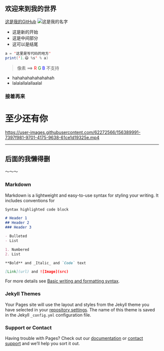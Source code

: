 ## 欢迎来到我的世界

[这是我的GitHub](https://github.com/book-001/book-001.github.io/edit/main/index.md)
![这是我的名字](https://user-images.githubusercontent.com/62272566/156384781-24ee3d89-de3b-4dff-a780-f0ff4095dad7.jpeg)
- 这是新的开始
- 这是中间部分
- 这可以是结尾
```java
a = '这里是写代码的地方'
print('1.😄 %s' % a)
```
>像素 ==>
> <span style="color:red">R</span> <span style="color:green">G</span> <span style="color:blue">B</span>
>不支持
- hahahahahahahahah
- lalalallalallaalal
### 接着再来

# 至少还有你

https://user-images.githubusercontent.com/62272566/156389991-7397f981-9701-4175-9638-61ce1d19325e.mp4

---


## 后面的我懒得删
～～～
### Markdown

Markdown is a lightweight and easy-to-use syntax for styling your writing. It includes conventions for

```markdown
Syntax highlighted code block

# Header 1
## Header 2
### Header 3

- Bulleted
- List

1. Numbered
2. List

**Bold** and _Italic_ and `Code` text

[Link](url) and ![Image](src)
```

For more details see [Basic writing and formatting syntax](https://docs.github.com/en/github/writing-on-github/getting-started-with-writing-and-formatting-on-github/basic-writing-and-formatting-syntax).

### Jekyll Themes

Your Pages site will use the layout and styles from the Jekyll theme you have selected in your [repository settings](https://github.com/book-001/book-001.github.io/settings/pages). The name of this theme is saved in the Jekyll `_config.yml` configuration file.

### Support or Contact

Having trouble with Pages? Check out our [documentation](https://docs.github.com/categories/github-pages-basics/) or [contact support](https://support.github.com/contact) and we’ll help you sort it out.
